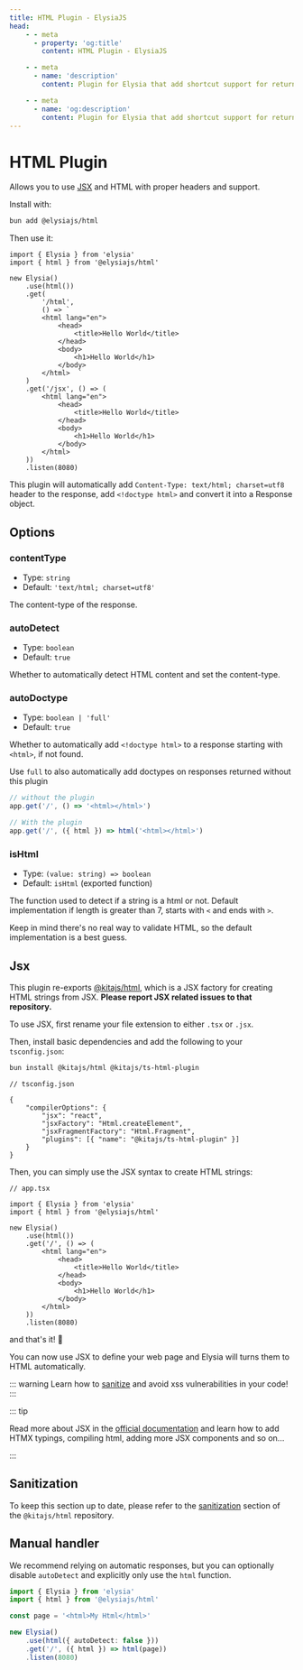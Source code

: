 ```yaml
---
title: HTML Plugin - ElysiaJS
head:
    - - meta
      - property: 'og:title'
        content: HTML Plugin - ElysiaJS

    - - meta
      - name: 'description'
        content: Plugin for Elysia that add shortcut support for returning HTML in Elysia server. Start by installing the plugin with "bun add @elysiajs/html".

    - - meta
      - name: 'og:description'
        content: Plugin for Elysia that add shortcut support for returning HTML in Elysia server. Start by installing the plugin with "bun add @elysiajs/html".
---
```


# HTML Plugin

Allows you to use [JSX](#jsx) and HTML with proper headers and support.

Install with:

```bash
bun add @elysiajs/html
```

Then use it:

```tsx
import { Elysia } from 'elysia'
import { html } from '@elysiajs/html'

new Elysia()
    .use(html())
    .get(
        '/html',
        () => `
        <html lang="en">
            <head>
                <title>Hello World</title>
            </head>
            <body>
                <h1>Hello World</h1>
            </body>
        </html>  `
    )
    .get('/jsx', () => (
        <html lang="en">
            <head>
                <title>Hello World</title>
            </head>
            <body>
                <h1>Hello World</h1>
            </body>
        </html>
    ))
    .listen(8080)
```

This plugin will automatically add `Content-Type: text/html; charset=utf8` header to the response, add `<!doctype html>` and convert it into a Response object.

## Options

### contentType

-   Type: `string`
-   Default: `'text/html; charset=utf8'`

The content-type of the response.

### autoDetect

-   Type: `boolean`
-   Default: `true`

Whether to automatically detect HTML content and set the content-type.

### autoDoctype

-   Type: `boolean | 'full'`
-   Default: `true`

Whether to automatically add `<!doctype html>` to a response starting with `<html>`, if not found.

Use `full` to also automatically add doctypes on responses returned without this plugin

```ts
// without the plugin
app.get('/', () => '<html></html>')

// With the plugin
app.get('/', ({ html }) => html('<html></html>')
```

### isHtml

-   Type: `(value: string) => boolean`
-   Default: `isHtml` (exported function)

The function used to detect if a string is a html or not. Default implementation if length is greater than 7, starts with `<` and ends with `>`.

Keep in mind there's no real way to validate HTML, so the default implementation is a best guess.

## Jsx

This plugin re-exports [@kitajs/html](https://github.com/kitajs/html), which is a JSX factory for creating HTML strings from JSX. **Please report JSX related issues to that repository.**

To use JSX, first rename your file extension to either `.tsx` or `.jsx`.

Then, install basic dependencies and add the following to your `tsconfig.json`:

```sh
bun install @kitajs/html @kitajs/ts-html-plugin
```

```jsonc
// tsconfig.json

{
    "compilerOptions": {
        "jsx": "react",
        "jsxFactory": "Html.createElement",
        "jsxFragmentFactory": "Html.Fragment",
        "plugins": [{ "name": "@kitajs/ts-html-plugin" }]
    }
}
```

Then, you can simply use the JSX syntax to create HTML strings:

```tsx
// app.tsx

import { Elysia } from 'elysia'
import { html } from '@elysiajs/html'

new Elysia()
    .use(html())
    .get('/', () => (
        <html lang="en">
            <head>
                <title>Hello World</title>
            </head>
            <body>
                <h1>Hello World</h1>
            </body>
        </html>
    ))
    .listen(8080)
```

and that's it! 🎉

You can now use JSX to define your web page and Elysia will turns them to HTML automatically.

::: warning
Learn how to [sanitize](https://github.com/kitajs/html#sanitization) and avoid xss vulnerabilities in your code!
:::

::: tip

Read more about JSX in the [official documentation](https://github.com/kitajs/html) and learn how to add HTMX typings, compiling html, adding more JSX components and so on...

:::

## Sanitization

To keep this section up to date, please refer to the [sanitization](https://github.com/kitajs/html/tree/master#sanitization) section of the `@kitajs/html` repository.

## Manual handler

We recommend relying on automatic responses, but you can optionally disable `autoDetect` and explicitly only use the `html` function.

```ts
import { Elysia } from 'elysia'
import { html } from '@elysiajs/html'

const page = '<html>My Html</html>'

new Elysia()
    .use(html({ autoDetect: false }))
    .get('/', ({ html }) => html(page))
    .listen(8080)
```
